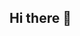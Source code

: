 ## Hi there 👋

<!--
**datarec/datarec** is a ✨ _special_ ✨ repository because its `README.md` (this file) appears on your GitHub profile.

Here are some ideas to get you started:

- 🔭 I’m currently working on a
- 🌱 I’m currently learning C
- 👯 I’m looking to collaborate on fun 
- 🤔 I’m looking for help with ...
- 📫 How to reach me: uh anywhere
- ⚡ Fun fact: ...
-->
